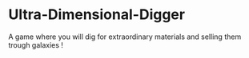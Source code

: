 # Ultra-Dimensional-Digger
A game where you will dig for extraordinary materials and selling them trough galaxies !
